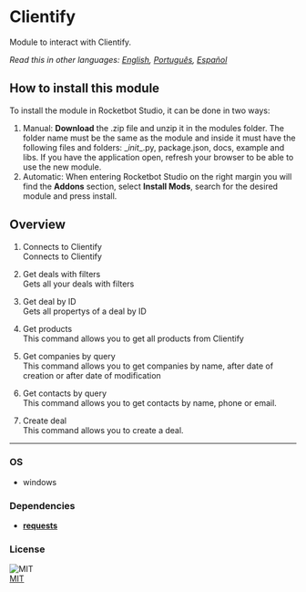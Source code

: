 # Clientify
  
Module to interact with Clientify.  

*Read this in other languages: [English](README.md), [Português](README.pr.md), [Español](README.es.md)*

## How to install this module
  
To install the module in Rocketbot Studio, it can be done in two ways:
1. Manual: __Download__ the .zip file and unzip it in the modules folder. The folder name must be the same as the module and inside it must have the following files and folders: \__init__.py, package.json, docs, example and libs. If you have the application open, refresh your browser to be able to use the new module.
2. Automatic: When entering Rocketbot Studio on the right margin you will find the **Addons** section, select **Install Mods**, search for the desired module and press install.  


## Overview


1. Connects to Clientify  
Connects to Clientify

2. Get deals with filters  
Gets all your deals with filters

3. Get deal by ID  
Gets all propertys of a deal by ID

4. Get products  
This command allows you to get all products from Clientify

5. Get companies by query  
This command allows you to get companies by name, after date of creation or after date of modification

6. Get contacts by query  
This command allows you to get contacts by name, phone or email.

7. Create deal  
This command allows you to create a deal.  




----
### OS

- windows

### Dependencies
- [**requests**](https://pypi.org/project/requests/)
### License
  
![MIT](https://camo.githubusercontent.com/107590fac8cbd65071396bb4d04040f76cde5bde/687474703a2f2f696d672e736869656c64732e696f2f3a6c6963656e73652d6d69742d626c75652e7376673f7374796c653d666c61742d737175617265)  
[MIT](http://opensource.org/licenses/mit-license.ph)